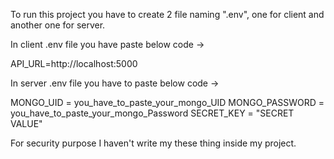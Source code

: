 To run this project you have to create 2 file naming ".env", one for client and another one for server.

In client .env file you have paste below code -> 

API_URL=http://localhost:5000

In server .env file you have to paste below code -> 

MONGO_UID = you_have_to_paste_your_mongo_UID
MONGO_PASSWORD = you_have_to_paste_your_mongo_Password
SECRET_KEY = "SECRET VALUE"


For security purpose I haven't write my these thing inside my project.

